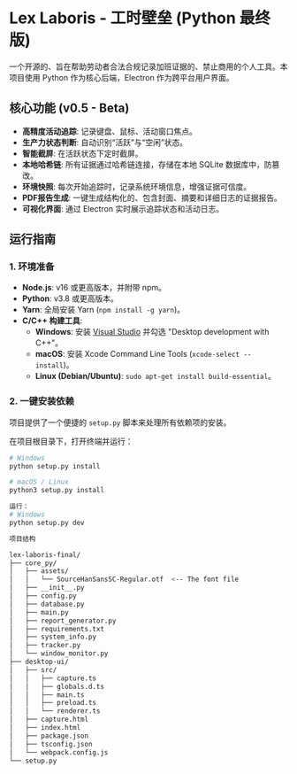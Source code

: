 # Lex Laboris - 工时壁垒 (Python 最终版)

一个开源的、旨在帮助劳动者合法合规记录加班证据的、禁止商用的个人工具。本项目使用 Python 作为核心后端，Electron 作为跨平台用户界面。

## 核心功能 (v0.5 - Beta)

- **高精度活动追踪**: 记录键盘、鼠标、活动窗口焦点。
- **生产力状态判断**: 自动识别“活跃”与“空闲”状态。
- **智能截屏**: 在活跃状态下定时截屏。
- **本地哈希链**: 所有证据通过哈希链连接，存储在本地 SQLite 数据库中，防篡改。
- **环境快照**: 每次开始追踪时，记录系统环境信息，增强证据可信度。
- **PDF报告生成**: 一键生成结构化的、包含封面、摘要和详细日志的证据报告。
- **可视化界面**: 通过 Electron 实时展示追踪状态和活动日志。

## 运行指南

### 1. 环境准备
- **Node.js**: v16 或更高版本，并附带 npm。
- **Python**: v3.8 或更高版本。
- **Yarn**: 全局安装 Yarn (`npm install -g yarn`)。
- **C/C++ 构建工具**:
    - **Windows**: 安装 [Visual Studio](https://visualstudio.microsoft.com/downloads/) 并勾选 "Desktop development with C++"。
    - **macOS**: 安装 Xcode Command Line Tools (`xcode-select --install`)。
    - **Linux (Debian/Ubuntu)**: `sudo apt-get install build-essential`。

### 2. 一键安装依赖
项目提供了一个便捷的 `setup.py` 脚本来处理所有依赖项的安装。

在项目根目录下，打开终端并运行：

```bash
# Windows
python setup.py install

# macOS / Linux
python3 setup.py install

运行：
# Windows
python setup.py dev

项目结构

lex-laboris-final/
├── core_py/
│   ├── assets/
│   │   └── SourceHanSansSC-Regular.otf  <-- The font file
│   ├── __init__.py
│   ├── config.py
│   ├── database.py
│   ├── main.py
│   ├── report_generator.py
│   ├── requirements.txt
│   ├── system_info.py
│   ├── tracker.py
│   └── window_monitor.py
├── desktop-ui/
│   ├── src/
│   │   ├── capture.ts
│   │   ├── globals.d.ts
│   │   ├── main.ts
│   │   ├── preload.ts
│   │   └── renderer.ts
│   ├── capture.html
│   ├── index.html
│   ├── package.json
│   ├── tsconfig.json
│   └── webpack.config.js
└── setup.py
